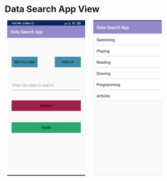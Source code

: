 # Data Search App View
 <pre>
 <img src ="https://github.com/teja963/DATA-SEARCH-APP/blob/master/images/1.jpg" alt="First View" align="center" height="500" width="250">   <img src ="https://github.com/teja963/DATA-SEARCH-APP/blob/master/images/2.jpg" alt="Second View" align="center" height="500" width="250">  <img src ="https://github.com/teja963/DATA-SEARCH-APP/blob/master/images/3.jpg" alt="First View" align="center" height="500" width="250">
 </pre>
